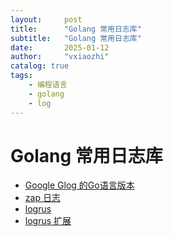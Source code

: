 ```yaml
---
layout:     post
title:      "Golang 常用日志库"
subtitle:   "Golang 常用日志库"
date:       2025-01-12
author:     "vxiaozhi"
catalog: true
tags:
    - 编程语言
    - golang
    - log
---
```


# Golang 常用日志库

- [Google Glog 的Go语言版本](https://github.com/golang/glog)
- [zap 日志](https://github.com/uber-go/zap)
- [logrus](https://github.com/sirupsen/logrus)
- [logrus 扩展](https://github.com/mix-go/logrus)
